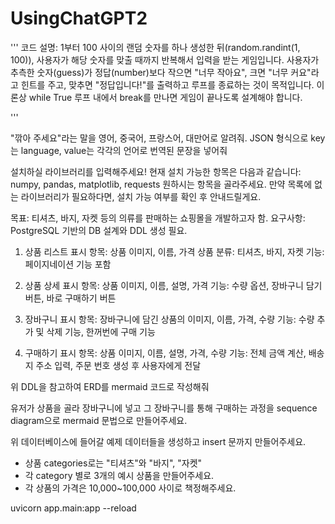 # UsingChatGPT2

'''
코드 설명: 1부터 100 사이의 랜덤 숫자를 하나 생성한 뒤(random.randint(1, 100)),
사용자가 해당 숫자를 맞출 때까지 반복해서 입력을 받는 게임입니다.
사용자가 추측한 숫자(guess)가 정답(number)보다 작으면 "너무 작아요",
크면 "너무 커요"라고 힌트를 주고, 맞추면 "정답입니다!"를 출력하고 루프를 종료하는 것이 목적입니다.
이론상 while True 루프 내에서 break를 만나면 게임이 끝나도록 설계해야 합니다.

'''

"깎아 주세요"라는 말을 영어, 중국어, 프랑스어, 대만어로 알려줘.
JSON 형식으로 key는 language, value는 각각의 언어로 번역된 문장을 넣어줘


설치하실 라이브러리를 입력해주세요!
현재 설치 가능한 항목은 다음과 같습니다:
numpy, pandas, matplotlib, requests
원하시는 항목을 골라주세요. 만약 목록에 없는 라이브러리가 필요하다면, 설치 가능 여부를 확인 후 안내드릴게요.



목표: 티셔츠, 바지, 자켓 등의 의류를 판매하는 쇼핑몰을 개발하고자 함.
요구사항: PostgreSQL 기반의 DB 설계와 DDL 생성 필요.

1. 상품 리스트
   표시 항목: 상품 이미지, 이름, 가격
   상품 분류: 티셔츠, 바지, 자켓
   기능: 페이지네이션 기능 포함

2. 상품 상세
   표시 항목: 상품 이미지, 이름, 설명, 가격
   기능: 수량 옵션, 장바구니 담기 버튼, 바로 구매하기 버튼

3. 장바구니
   표시 항목: 장바구니에 담긴 상품의 이미지, 이름, 가격, 수량
   기능: 수량 추가 및 삭제 기능, 한꺼번에 구매 기능

4. 구매하기
   표시 항목: 상품 이미지, 이름, 설명, 가격, 수량
   기능: 전체 금액 계산,  배송지 주소 입력, 주문 번호 생성 후 사용자에게 전달



위 DDL을 참고하여 ERD를 mermaid 코드로 작성해줘




유저가 상품을 골라 장바구니에 넣고 그 장바구니를 통해 구매하는 과정을 sequence diagram으로 mermaid 문법으로 만들어주세요.


위 데이터베이스에 들어갈 예제 데이터들을 생성하고 insert 문까지 만들어주세요.

- 상품 categories로는 "티셔츠"와 "바지", "자켓"
- 각 category 별로 3개의 예시 상품을 만들어주세요.
- 각 상품의 가격은 10,000\~100,000 사이로 책정해주세요.






uvicorn app.main:app --reload
